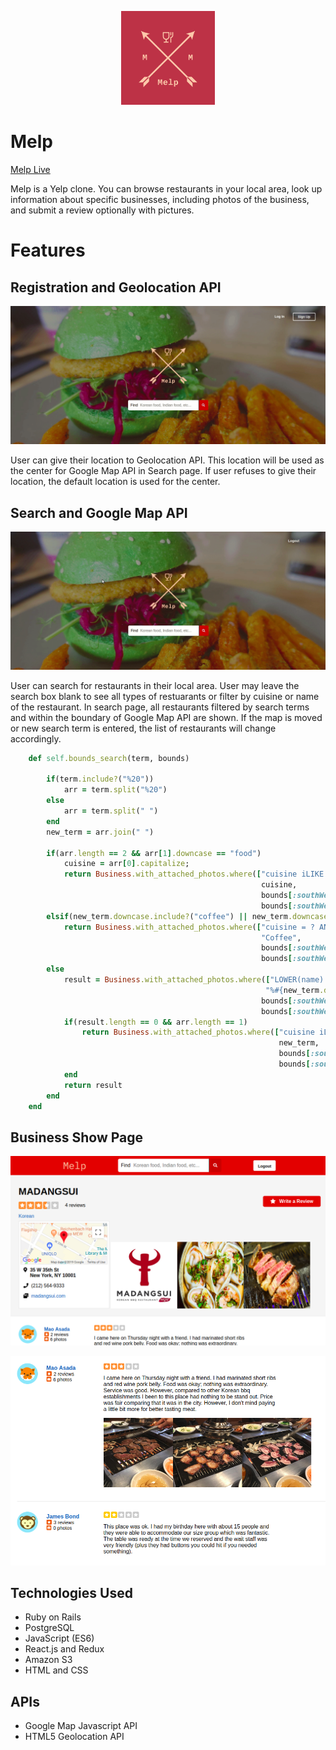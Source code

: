 <p align="center">
  <img width="150" height="150" src="https://raw.githubusercontent.com/bkim3395/Melp/master/app/assets/images/newnewlogo.png">
</p>

# Melp

[Melp Live](https://melp-yelp-clone.herokuapp.com/#/)

Melp is a Yelp clone. You can browse restaurants in your local area, look up information about specific businesses, including photos of the business, and submit a review optionally with pictures.

# Features

## Registration and Geolocation API

[geoloc-gif]: https://raw.githubusercontent.com/bkim3395/Melp/master/app/assets/images/github%20readme%20images/geoloc.gif "Geolocation Demo"
![alt text][geoloc-gif]

User can give their location to Geolocation API. This location will be used as the center for Google Map API in Search page. If user refuses to give their location, the default location is used for the center.

## Search and Google Map API

[search-gif]: https://raw.githubusercontent.com/bkim3395/Melp/master/app/assets/images/github%20readme%20images/Search-Demo.gif "Search Demo"
![alt text][search-gif]

User can search for restaurants in their local area. User may leave the search box blank to see all types of restuarants or filter by cuisine or name of the restaurant. In search page, all restaurants filtered by search terms and within the boundary of Google Map API are shown. If the map is moved or new search term is entered, the list of restaurants will change accordingly.

``` ruby
    def self.bounds_search(term, bounds)

        if(term.include?("%20"))
            arr = term.split("%20")
        else
            arr = term.split(" ")
        end
        new_term = arr.join(" ")

        if(arr.length == 2 && arr[1].downcase == "food")
            cuisine = arr[0].capitalize;
            return Business.with_attached_photos.where(["cuisine iLIKE ? AND (latitude BETWEEN ? AND ?) AND (longitude BETWEEN ? AND ?)", 
                                                        cuisine,
                                                        bounds[:southWest][:lat] ,bounds[:northEast][:lat],
                                                        bounds[:southWest][:lng] ,bounds[:northEast][:lng]])
        elsif(new_term.downcase.include?("coffee") || new_term.downcase.include?("cafe"))
            return Business.with_attached_photos.where(["cuisine = ? AND (latitude BETWEEN ? AND ?) AND (longitude BETWEEN ? AND ?)", 
                                                        "Coffee",
                                                        bounds[:southWest][:lat] ,bounds[:northEast][:lat],
                                                        bounds[:southWest][:lng] ,bounds[:northEast][:lng]])
        else
            result = Business.with_attached_photos.where(["LOWER(name) LIKE ? AND (latitude BETWEEN ? AND ?) AND (longitude BETWEEN ? AND ?)",
                                                         "%#{new_term.downcase}%",
                                                        bounds[:southWest][:lat] ,bounds[:northEast][:lat],
                                                        bounds[:southWest][:lng] ,bounds[:northEast][:lng]])
            if(result.length == 0 && arr.length == 1)
                return Business.with_attached_photos.where(["cuisine iLIKE ? AND (latitude BETWEEN ? AND ?) AND (longitude BETWEEN ? AND ?)", 
                                                            new_term,  
                                                            bounds[:southWest][:lat] ,bounds[:northEast][:lat],
                                                            bounds[:southWest][:lng] ,bounds[:northEast][:lng]])
            end
            return result
        end    
    end
```

## Business Show Page

[business-1]: https://raw.githubusercontent.com/bkim3395/Melp/master/app/assets/images/github%20readme%20images/Business_1.png "Business Page-1"
![alt text][business-1]

[business-2]: https://raw.githubusercontent.com/bkim3395/Melp/master/app/assets/images/github%20readme%20images/Business_2.png "Business Page-2"
![alt text][business-2]




## Technologies Used
+ Ruby on Rails
+ PostgreSQL
+ JavaScript (ES6)
+ React.js and Redux
+ Amazon S3
+ HTML and CSS

## APIs
+ Google Map Javascript API
+ HTML5 Geolocation API

